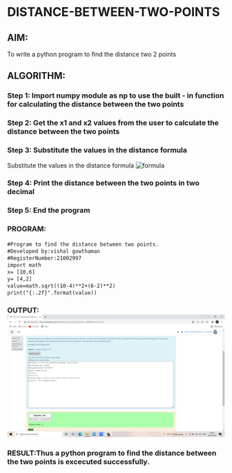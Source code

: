 # DISTANCE-BETWEEN-TWO-POINTS

## AIM:
To write a python program to find the distance two 2 points
## ALGORITHM:
### Step 1: Import numpy module as np to use the built - in function for calculating the distance between the two points
### Step 2: Get the x1 and x2 values from the user to calculate the distance between the two points
### Step 3: Substitute the values in the distance formula
Substitute the values in the distance formula  ![formula](/formula.jpg)
### Step 4: Print the distance between the two points in two decimal
### Step 5: End the program
### PROGRAM:
```
#Program to find the distance between two points.
#Developed by:vishal gowthaman 
#RegisterNumber:21002997
import math
x= [10,6]
y= [4,2]
value=math.sqrt((10-4)**2+(6-2)**2)
print("{:.2f}".format(value))
```

### OUTPUT:![](./OUTPUT.png)


### RESULT:Thus a python program to find the distance between the two points is excecuted successfully.
